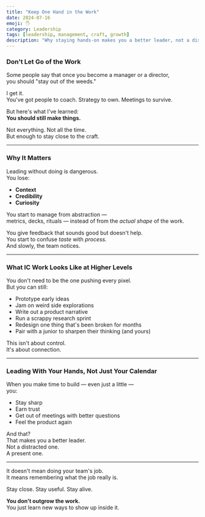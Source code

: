 ```yaml
---
title: "Keep One Hand in the Work"
date: 2024-07-16
emoji: 🖐️
category: Leadership
tags: [leadership, management, craft, growth]
description: "Why staying hands-on makes you a better leader, not a distracted one."
---
```


### Don't Let Go of the Work

Some people say that once you become a manager or a director,  
you should "stay out of the weeds."

I get it.  
You've got people to coach. Strategy to own. Meetings to survive.

But here's what I've learned:  
**You should still make things.**

Not everything. Not all the time.  
But enough to stay close to the craft.

---

### Why It Matters

Leading without doing is dangerous.  
You lose:
- **Context**  
- **Credibility**  
- **Curiosity**  

You start to manage from abstraction —  
metrics, decks, rituals — instead of from the *actual shape* of the work.

You give feedback that sounds good but doesn't help.  
You start to confuse *taste* with *process.*  
And slowly, the team notices.

---

### What IC Work Looks Like at Higher Levels

You don't need to be the one pushing every pixel.  
But you can still:
- Prototype early ideas  
- Jam on weird side explorations  
- Write out a product narrative  
- Run a scrappy research sprint  
- Redesign one thing that's been broken for months  
- Pair with a junior to sharpen their thinking (and yours)

This isn't about control.  
It's about connection.

---

### Leading With Your Hands, Not Just Your Calendar

When you make time to build — even just a little —  
you:
- Stay sharp  
- Earn trust  
- Get out of meetings with better questions  
- Feel the product again

And that?  
That makes you a better leader.  
Not a distracted one.  
A present one.

---

It doesn't mean doing your team's job.  
It means remembering what the job really is.

Stay close. Stay useful. Stay alive.

**You don't outgrow the work.**  
You just learn new ways to show up inside it.
